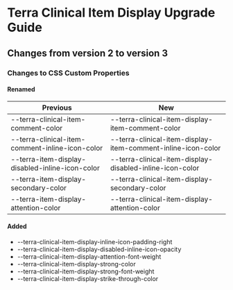 # Terra Clinical Item Display Upgrade Guide
## Changes from version 2 to version 3
### Changes to CSS Custom Properties

#### Renamed
| Previous | New |
|-|-|
| --terra-clinical-item-comment-color | --terra-clinical-item-display-item-comment-color |
| --terra-clinical-item-comment-inline-icon-color | --terra-clinical-item-display-item-comment-inline-icon-color |
| --terra-item-display-disabled-inline-icon-color | --terra-clinical-item-display-disabled-inline-icon-color |
| --terra-item-display-secondary-color | --terra-clinical-item-display-secondary-color |
| --terra-item-display-attention-color | --terra-clinical-item-display-attention-color |

#### Added
* --terra-clinical-item-display-inline-icon-padding-right
* --terra-clinical-item-display-disabled-inline-icon-opacity
* --terra-clinical-item-display-attention-font-weight
* --terra-clinical-item-display-strong-color
* --terra-clinical-item-display-strong-font-weight
* --terra-clinical-item-display-strike-through-color
